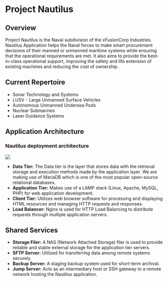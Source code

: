 # Project Nautilus

## Overview
Project Nautilus is the Naval subdivision of the xFusionCorp Industries. Nautilus Application helps the Naval forces to make smart procurement decisions of their manned or unmanned maritime systems while ensuring that the operational requirements are met. It also aims to provide the best-in-class operational support, improving the safety and life extension of existing machines and reducing the cost of ownership.

## Current Repertoire
- Sonar Technology and Systems
- LUSV - Large Unmanned Surface Vehicles
- Autonomous Unmanned Undersea Pods
- Nuclear Submarines
- Laser Guidance Systems

## Application Architecture
### Nautilus deployment architecture 
<img src=https://github.com/Reeceakhun/kodekloud-task/blob/f58ddd85eea4276fd6025b96c1945b7e5f19a1f2/Kodekloud-engineer.jpeg >

- **Data Tier:** The Data tier is the layer that stores data with the retrieval storage and execution methods made by the application layer. We are making use of MariaDB which is one of the most popular open-source relational databases.
- **Application Tier:** Makes use of a LAMP stack (Linux, Apache, MySQL, PHP) for web application development.
- **Client Tier:** Utilizes web browser software for processing and displaying HTML resources and managing HTTP requests and responses.
- **Load Balancer:** Nginx is used for HTTP Load Balancing to distribute requests through multiple application servers.

## Shared Services
- **Storage Filer:** A NAS (Network Attached Storage) filer is used to provide reliable and stable external storage for the application tier servers.
- **SFTP Server:** Utilized for transferring data among remote systems securely.
- **Backup Server:** A staging backup system used for short-term archival.
- **Jump Server:** Acts as an intermediary host or SSH gateway to a remote network hosting the Nautilus application.
